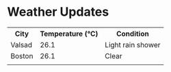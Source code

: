 # Weather Updates

<!-- WEATHER-UPDATE-START -->
<table><tr><th>City</th><th>Temperature (°C)</th><th>Condition</th></tr><tr><td>Valsad</td><td>26.1</td><td>Light rain shower</td></tr><tr><td>Boston</td><td>26.1</td><td>Clear</td></tr><tr><td></td><td></td><td></td></tr></table>
<!-- WEATHER-UPDATE-END -->

